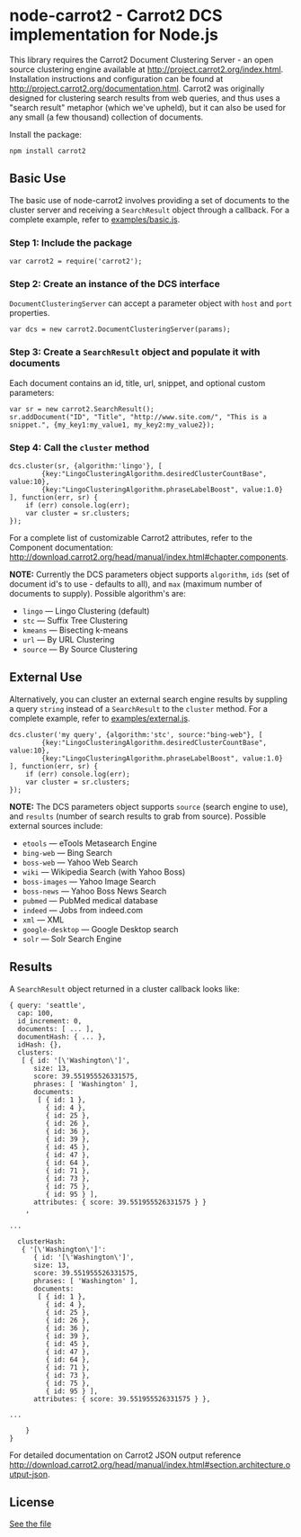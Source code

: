 # node-carrot2 - Carrot2 DCS implementation for Node.js

This library requires the Carrot2 Document Clustering Server - an open source clustering engine available at http://project.carrot2.org/index.html. Installation instructions and configuration can be found at http://project.carrot2.org/documentation.html. Carrot2 was originally designed for clustering search results from web queries, and thus uses a "search result" metaphor (which we've upheld), but it can also be used for any small (a few thousand) collection of documents.

Install the package:

	npm install carrot2

## Basic Use

The basic use of node-carrot2 involves providing a set of documents to the cluster server and receiving a `SearchResult` object through a callback. For a complete example, refer to [examples/basic.js](https://github.com/TeehanLax/node-carrot2/blob/master/examples/basic.js). 

### Step 1: Include the package

	var carrot2 = require('carrot2');

### Step 2: Create an instance of the DCS interface

`DocumentClusteringServer` can accept a parameter object with `host` and `port` properties.

	var dcs = new carrot2.DocumentClusteringServer(params);

### Step 3: Create a `SearchResult` object and populate it with documents 

Each document contains an id, title, url, snippet, and optional custom parameters:

	var sr = new carrot2.SearchResult();
	sr.addDocument("ID", "Title", "http://www.site.com/", "This is a snippet.", {my_key1:my_value1, my_key2:my_value2});

### Step 4: Call the `cluster` method

	dcs.cluster(sr, {algorithm:'lingo'}, [ 
            {key:"LingoClusteringAlgorithm.desiredClusterCountBase", value:10},
            {key:"LingoClusteringAlgorithm.phraseLabelBoost", value:1.0}
	], function(err, sr) {
	    if (err) console.log(err);
	    var cluster = sr.clusters;
	});

For a complete list of customizable Carrot2 attributes, refer to the Component documentation: http://download.carrot2.org/head/manual/index.html#chapter.components. 

**NOTE:** Currently the DCS parameters object supports `algorithm`, `ids` (set of document id's to use - defaults to all), and `max` (maximum number of documents to supply). Possible algorithm's are:

* `lingo` — Lingo Clustering (default)
* `stc` — Suffix Tree Clustering
* `kmeans` — Bisecting k-means
* `url` — By URL Clustering
* `source` — By Source Clustering

## External Use

Alternatively, you can cluster an external search engine results by suppling a query `string` instead of a `SearchResult` to the `cluster` method. For a complete example, refer to [examples/external.js](https://github.com/TeehanLax/node-carrot2/blob/master/examples/external.js).

	dcs.cluster('my query', {algorithm:'stc', source:"bing-web"}, [ 
            {key:"LingoClusteringAlgorithm.desiredClusterCountBase", value:10},
            {key:"LingoClusteringAlgorithm.phraseLabelBoost", value:1.0}
	], function(err, sr) {
	    if (err) console.log(err);
		var cluster = sr.clusters;
	});

**NOTE:** The DCS parameters object supports `source` (search engine to use), and `results` (number of search results to grab from source). Possible external sources include: 

* `etools` — eTools Metasearch Engine
* `bing-web` — Bing Search
* `boss-web` — Yahoo Web Search
* `wiki` — Wikipedia Search (with Yahoo Boss)
* `boss-images` — Yahoo Image Search
* `boss-news` — Yahoo Boss News Search
* `pubmed` — PubMed medical database
* `indeed` — Jobs from indeed.com
* `xml` — XML
* `google-desktop` — Google Desktop search
* `solr` — Solr Search Engine

## Results

A `SearchResult` object returned in a cluster callback looks like:

	{ query: 'seattle',
	  cap: 100,
	  id_increment: 0,
	  documents: [ ... ],
	  documentHash: { ... },
	  idHash: {},
	  clusters: 
	   [ { id: '[\'Washington\']',
		  size: 13,
		  score: 39.551955526331575,
		  phrases: [ 'Washington' ],
		  documents: 
		   [ { id: 1 },
		     { id: 4 },
		     { id: 25 },
		     { id: 26 },
		     { id: 36 },
		     { id: 39 },
		     { id: 45 },
		     { id: 47 },
		     { id: 64 },
		     { id: 71 },
		     { id: 73 },
		     { id: 75 },
		     { id: 95 } ],
		  attributes: { score: 39.551955526331575 } }
		,

	...
		     
	  clusterHash: 
	   { '[\'Washington\']': 
	      { id: '[\'Washington\']',
		  size: 13,
		  score: 39.551955526331575,
		  phrases: [ 'Washington' ],
		  documents: 
		   [ { id: 1 },
		     { id: 4 },
		     { id: 25 },
		     { id: 26 },
		     { id: 36 },
		     { id: 39 },
		     { id: 45 },
		     { id: 47 },
		     { id: 64 },
		     { id: 71 },
		     { id: 73 },
		     { id: 75 },
		     { id: 95 } ],
		  attributes: { score: 39.551955526331575 } },
	     
	...
	     
	    } 
	}

For detailed documentation on Carrot2 JSON output reference http://download.carrot2.org/head/manual/index.html#section.architecture.output-json.

## License

[See the file](https://github.com/TeehanLax/node-carrot2/blob/master/LICENSE)